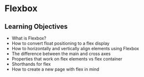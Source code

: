 # Flexbox

## Learning Objectives

<ul>
  <li>What is Flexbox?</li>
  <li>How to convert float positioning to a flex display</li>
  <li>How to horizontally and vertically align elements using Flexbox</li>
  <li>The difference between the main and cross axes</li>
  <li>Properties that work on flex elements vs flex container</li>
  <li>Shorthands for flex</li>
  <li>How to create a new page with flex in mind</li>
</ul>
